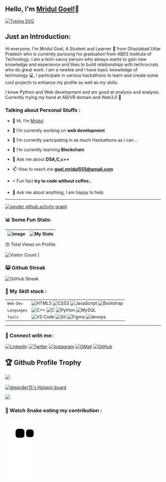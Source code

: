 ## Hello, I'm [Mridul Goel!](https://google.com)👋
[![Typing SVG](https://readme-typing-svg.herokuapp.com?size=25&color=1A9AF7&lines=I'm+Frontend+Web+Developer;and+a+Python+Developer;Currently+working+on+WEB+3.0)](https://git.io/typing-svg)
    



## Just an Introduction:

Hi everyone, I'm Mridul Goel, A Student and Learner 🚀 from Ghaziabad Uttar Pradesh who is currently pursuing his graduation from ABES Institute of Technology. I am a tech-savvy person who always wants to gain new knowledge and experience and likes to build relationships with technocrats who do great work. I am a newbie and I have basic knowledge of technology 💻, I participate in various hackathons to learn and create some cool projects to enhance my profile as well as my skills.

I know Python and Web development and am good at analysis and analysis.
Currently trying my hand at AR/VR domain and Web3.0 🔗


### Talking about Personal Stuffs :

- 👋 Hi, I’m [Mridul ](https://google.com)

- 🔭 I’m currently working on **web development**

- 👀 I’m currently partcipating in as much Hackathons as I can...

- 🌱 I’m currently learning **Blockchain**

- 💬 Ask me about **DSA,C,c++**

- 📫 How to reach me **goel.mridul555@gmail.com**

- ⚡ Fun fact **try to code without coffee..**

- 💬 Ask me about anything, I am happy to help


---

[![spyder github activity graph](https://activity-graph.herokuapp.com/graph?username=spyder15&theme=react-dark)](https://github.com/Spyder15)


### 📊 Some Fun Stats:
| ![image](https://github-readme-stats.vercel.app/api?username=mridulgoel03&&show_icons=true&title_color=ffff88ff&icon_color=bb2acf&text_color=daf7dc&bg_color=151515) | ![My Stats](https://github-readme-stats.vercel.app/api/top-langs/?username=mridulgoel03&theme=midnight-purple) | 
| --- | --- |
😍 Total Views on Profile:<br><br>
![Visitor Count](https://profile-counter.glitch.me/mridulgoel03/count.svg) |

### 😺 Github Streak 
![GitHub Streak](https://github-readme-streak-stats.herokuapp.com/?user=mridulgoel03&theme=gruvbox&background=1A0505FB(https://git.io/streak-stats)) 

### 🍁 My Skill stack :

|               |           |
|       ---     |    ---    |
| `Web-Dev`     | ![HTML5](https://img.shields.io/badge/-HTML5-CC2400?style=for-the-badge&logo=html5&logoColor=white) ![CSS3](https://img.shields.io/badge/-CSS3-E24800?style=for-the-badge&logo=css3) ![JavaScript](https://img.shields.io/badge/-JavaScript-FE7601?style=for-the-badge&logo=javascript) ![Bootstrap](https://img.shields.io/badge/bootstrap-FE9A00?style=for-the-badge&logo=bootstrap&logoColor=white)|
| `Languages`   | ![C++](https://img.shields.io/badge/-C++-034D9A?style=for-the-badge&logo=c%2B%2B) ![C](https://img.shields.io/badge/-C-034D9A?style=for-the-badge&logo=c%2B%2B) ![Python](https://img.shields.io/badge/-Python-1F65AC?style=for-the-badge&logo=Python&logoColor=white) ![MySQL](https://img.shields.io/badge/-MySQL-307BBD?style=for-the-badge&logo=mysql&logoColor=white)|
| `Tools`       | ![VS Code](https://img.shields.io/badge/Visual_Studio_Code-5D1A60?style=for-the-badge&logo=visual%20studio%20code&logoColor=white) ![Git](https://img.shields.io/badge/Git-682181?style=for-the-badge&logo=git&logoColor=white) ![Figma](https://img.shields.io/badge/figma-%23F24E1E.svg?style=for-the-badge&logo=figma&logoColor=white) ![devops](https://img.shields.io/badge/-devops-034D9A?style=for-the-badge&logo=devops%2B%2B)|


___  

### 🤝 Connect with me:

[![LinkedIn](https://img.shields.io/badge/LinkedIn-0077B5?style=for-the-badge&logo=linkedin&logoColor=white)](https://www.linkedin.com/in/mridulgoel03/)
[![Twitter](https://img.shields.io/badge/Twitter-1DA1F2?style=for-the-badge&logo=twitter&logoColor=white)](https://twitter.com/mridulgoel03)
[![Instagram](https://img.shields.io/badge/Instagram-E4405F?style=for-the-badge&logo=instagram&logoColor=white)](https://www.instagram.com/mridulgoel03/)
[![GMail](https://img.shields.io/badge/Gmail-D14836?style=for-the-badge&logo=gmail&logoColor=white)](mailto:goel.mridul555@gmail.com)
[![GitHub](https://img.shields.io/badge/GitHub-100000?style=for-the-badge&logo=github&logoColor=white)](https://github.com/mridulgoel03)



<h2>🏆 Github Profile Trophy</h2>
<a href="https://github.com/ryo-ma/github-profile-trophy">
  <img height="180" src="https://github-profile-trophy.vercel.app/?username=mridulgoel03&column=8&theme=algolia&no-frame=true"/>
</a>

[![@spyder15's Holopin board](https://holopin.me/mridulgoel03)](https://holopin.io/@mridulgoel03)



![](https://raw.githubusercontent.com/halfrost/halfrost/master/icons/header_.png)



### 🐍 Watch Snake eating my contribution :
![snake svg](https://github.com/spyder15/spyder15/blob/output/github-contribution-grid-snake.svg)



